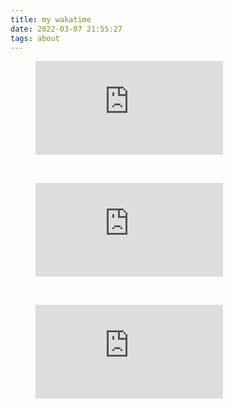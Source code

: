 ```yaml
---
title: my wakatime
date: 2022-03-07 21:55:27
tags: about
---
```


<figure><embed src="https://wakatime.com/share/@Maicarons/222260af-49ad-402f-b99f-1fb9e9c01599.svg"></embed></figure>
<br>
<figure><embed src="https://wakatime.com/share/@Maicarons/575c5117-3a48-40a1-a105-5ce9032e041d.svg"></embed></figure>
<br>
<figure><embed src="https://wakatime.com/share/@Maicarons/ab8bff44-5565-4d07-9cf2-33c766c3e083.svg"></embed></figure>